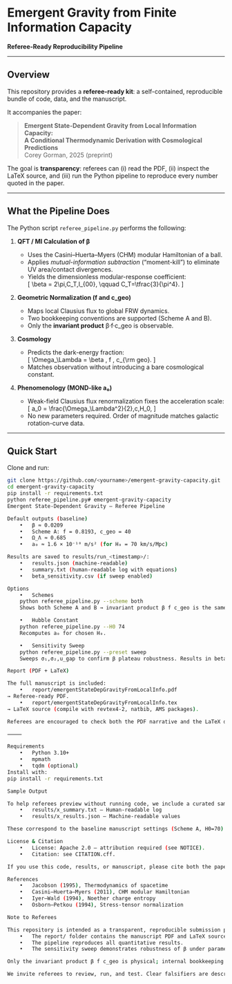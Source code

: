 # Emergent Gravity from Finite Information Capacity  
**Referee-Ready Reproducibility Pipeline**

---

## Overview

This repository provides a **referee-ready kit**: a self-contained, reproducible bundle of code, data, and the manuscript.  

It accompanies the paper:

> **Emergent State-Dependent Gravity from Local Information Capacity:  
> A Conditional Thermodynamic Derivation with Cosmological Predictions**  
> Corey Gorman, 2025 (preprint)

The goal is **transparency**: referees can (i) read the PDF, (ii) inspect the LaTeX source, and (iii) run the Python pipeline to reproduce every number quoted in the paper.

---

## What the Pipeline Does

The Python script `referee_pipeline.py` performs the following:

1. **QFT / MI Calculation of β**  
   - Uses the Casini–Huerta–Myers (CHM) modular Hamiltonian of a ball.  
   - Applies *mutual-information subtraction* (“moment-kill”) to eliminate UV area/contact divergences.  
   - Yields the dimensionless modular-response coefficient:  
     \[
     \beta = 2\pi\,C_T\,I_{00}, \qquad C_T=\tfrac{3}{\pi^4}.
     \]

2. **Geometric Normalization (f and c_geo)**  
   - Maps local Clausius flux to global FRW dynamics.  
   - Two bookkeeping conventions are supported (Scheme A and B).  
   - Only the **invariant product** β·f·c_geo is observable.

3. **Cosmology**  
   - Predicts the dark-energy fraction:  
     \[
     \Omega_\Lambda = \beta \, f \, c_{\rm geo}.
     \]  
   - Matches observation without introducing a bare cosmological constant.

4. **Phenomenology (MOND-like a₀)**  
   - Weak-field Clausius flux renormalization fixes the acceleration scale:  
     \[
     a_0 = \frac{\Omega_\Lambda^2}{2}\,c\,H_0,
     \]  
   - No new parameters required. Order of magnitude matches galactic rotation-curve data.

---

## Quick Start

Clone and run:

```bash
git clone https://github.com/<yourname>/emergent-gravity-capacity.git
cd emergent-gravity-capacity
pip install -r requirements.txt
python referee_pipeline.py# emergent-gravity-capacity
Emergent State-Dependent Gravity — Referee Pipeline

Default outputs (baseline)
	•	β ≈ 0.0209
	•	Scheme A: f = 0.8193, c_geo = 40
	•	Ω_Λ ≈ 0.685
	•	a₀ ≈ 1.6 × 10⁻¹⁰ m/s² (for H₀ = 70 km/s/Mpc)

Results are saved to results/run_<timestamp>/:
	•	results.json (machine-readable)
	•	summary.txt (human-readable log with equations)
	•	beta_sensitivity.csv (if sweep enabled)

Options
	•	Schemes
    python referee_pipeline.py --scheme both
    Shows both Scheme A and B → invariant product β f c_geo is the same.

	•	Hubble Constant
    python referee_pipeline.py --H0 74
    Recomputes a₀ for chosen H₀.

    •	Sensitivity Sweep
    python referee_pipeline.py --preset sweep
    Sweeps σ₁,σ₂,u_gap to confirm β plateau robustness. Results in beta_sensitivity.csv.

Report (PDF + LaTeX)

The full manuscript is included:
	•	report/emergentStateDepGravityFromLocalInfo.pdf
→ Referee-ready PDF.
	•	report/emergentStateDepGravityFromLocalInfo.tex
→ LaTeX source (compile with revtex4-2, natbib, AMS packages).

Referees are encouraged to check both the PDF narrative and the LaTeX derivations. Every number in the paper can be reproduced by running referee_pipeline.py.

⸻

Requirements
	•	Python 3.10+
	•	mpmath
	•	tqdm (optional)
Install with:
pip install -r requirements.txt

Sample Output

To help referees preview without running code, we include a curated sample run:
	•	results/x_summary.txt — Human-readable log
	•	results/x_results.json — Machine-readable values

These correspond to the baseline manuscript settings (Scheme A, H0=70).

License & Citation
	•	License: Apache 2.0 — attribution required (see NOTICE).
	•	Citation: see CITATION.cff.

If you use this code, results, or manuscript, please cite both the paper and this repository.

References
	•	Jacobson (1995), Thermodynamics of spacetime
	•	Casini–Huerta–Myers (2011), CHM modular Hamiltonian
	•	Iyer–Wald (1994), Noether charge entropy
	•	Osborn–Petkou (1994), Stress-tensor normalization

Note to Referees

This repository is intended as a transparent, reproducible submission package.
	•	The report/ folder contains the manuscript PDF and LaTeX source.
	•	The pipeline reproduces all quantitative results.
	•	The sensitivity sweep demonstrates robustness of β under parameter variations.

Only the invariant product β f c_geo is physical; internal bookkeeping differences (Scheme A vs B) are conventions.

We invite referees to review, run, and test. Clear falsifiers are described in the manuscript (GW/EM luminosity-distance ratio, bounds on \u02d9G/G).